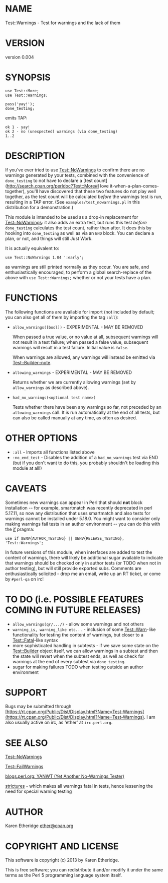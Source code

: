 # NAME

Test::Warnings - Test for warnings and the lack of them

# VERSION

version 0.004

# SYNOPSIS

    use Test::More;
    use Test::Warnings;

    pass('yay!');
    done_testing;

emits TAP:

    ok 1 - yay!
    ok 2 - no (unexpected) warnings (via done_testing)
    1..2

# DESCRIPTION

If you've ever tried to use [Test::NoWarnings](http://search.cpan.org/perldoc?Test::NoWarnings) to confirm there are no warnings
generated by your tests, combined with the convenience of `done_testing` to
not have to declare a
[test count](http://search.cpan.org/perldoc?Test::More#I love it-when-a-plan-comes-together),
you'll have discovered that these two features do not play well together,
as the test count will be calculated _before_ the warnings test is run,
resulting in a TAP error. (See `examples/test_nowarnings.pl` in this
distribution for a demonstration.)

This module is intended to be used as a drop-in replacement for
[Test::NoWarnings](http://search.cpan.org/perldoc?Test::NoWarnings): it also adds an extra test, but runs this test _before_
`done_testing` calculates the test count, rather than after.  It does this by
hooking into `done_testing` as well as via an `END` block.  You can declare
a plan, or not, and things will still Just Work.

It is actually equivalent to:

    use Test::NoWarnings 1.04 ':early';

as warnings are still printed normally as they occur.  You are safe, and
enthusiastically encouraged, to perform a global search-replace of the above
with `use Test::Warnings;` whether or not your tests have a plan.

# FUNCTIONS

The following functions are available for import (not included by default; you
can also get all of them by importing the tag `:all`):

- `allow_warnings([bool])` - EXPERIMENTAL - MAY BE REMOVED

    When passed a true value, or no value at all, subsequent warnings will not
    result in a test failure; when passed a false value, subsequent warnings will
    result in a test failure.  Initial value is `false`.

    When warnings are allowed, any warnings will instead be emitted via
    [Test::Builder::note](http://search.cpan.org/perldoc?Test::Builder#Output).

- `allowing_warnings` - EXPERIMENTAL - MAY BE REMOVED

    Returns whether we are currently allowing warnings (set by `allow_warnings`
    as described above).

- `had_no_warnings(<optional test name>)`

    Tests whether there have been any warnings so far, not preceded by an
    `allowing_warnings` call.  It is run
    automatically at the end of all tests, but can also be called manually at any
    time, as often as desired.

# OTHER OPTIONS

- `:all` - Imports all functions listed above
- `:no_end_test` - Disables the addition of a `had_no_warnings` test via END (but if you don't want to do this, you probably shouldn't be loading this module at all!)

# CAVEATS

Sometimes new warnings can appear in Perl that should __not__ block
installation -- for example, smartmatch was recently deprecated in
perl 5.17.11, so now any distribution that uses smartmatch and also
tests for warnings cannot be installed under 5.18.0.  You might want to
consider only making warnings fail tests in an author environment -- you can
do this with the [if](http://search.cpan.org/perldoc?if) pragma:

    use if $ENV{AUTHOR_TESTING} || $ENV{RELEASE_TESTING}, 'Test::Warnings';

In future versions of this module, when interfaces are added to test the
content of warnings, there will likely be additional sugar available to
indicate that warnings should be checked only in author tests (or TODO when
not in author testing), but will still provide exported subs.  Comments are
enthusiastically solicited - drop me an email, write up an RT ticket, or come
by `#perl-qa` on irc!

# TO DO (i.e. POSSIBLE FEATURES COMING IN FUTURE RELEASES)

- `allow_warnings(qr/.../)` - allow some warnings and not others
- `warning_is, warning_like etc...` - inclusion of some
[Test::Warn](http://search.cpan.org/perldoc?Test::Warn)\-like functionality for testing the content of warnings, but
closer to a [Test::Fatal](http://search.cpan.org/perldoc?Test::Fatal)\-like syntax
- more sophisticated handling in subtests - if we save some state on the
[Test::Builder](http://search.cpan.org/perldoc?Test::Builder) object itself, we can allow warnings in a subtest and then
the state will revert when the subtest ends, as well as check for warnings at
the end of every subtest via `done_testing`.
- sugar for making failures TODO when testing outside an author
environment

# SUPPORT

Bugs may be submitted through [https://rt.cpan.org/Public/Dist/Display.html?Name=Test-Warnings](https://rt.cpan.org/Public/Dist/Display.html?Name=Test-Warnings).
I am also usually active on irc, as 'ether' at `irc.perl.org`.

# SEE ALSO

[Test::NoWarnings](http://search.cpan.org/perldoc?Test::NoWarnings)

[Test::FailWarnings](http://search.cpan.org/perldoc?Test::FailWarnings)

[blogs.perl.org: YANWT (Yet Another No-Warnings Tester)](http://blogs.perl.org/users/ether/2013/03/yanwt-yet-another-no-warnings-tester.html)

[strictures](http://search.cpan.org/perldoc?strictures) - which makes all warnings fatal in tests, hence lessening
the need for special warning testing

# AUTHOR

Karen Etheridge <ether@cpan.org>

# COPYRIGHT AND LICENSE

This software is copyright (c) 2013 by Karen Etheridge.

This is free software; you can redistribute it and/or modify it under
the same terms as the Perl 5 programming language system itself.
